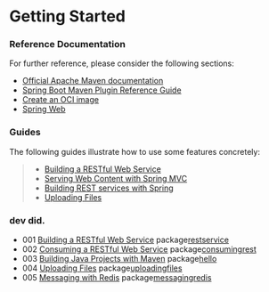 # Getting Started

### Reference Documentation
For further reference, please consider the following sections:

* [Official Apache Maven documentation](https://maven.apache.org/guides/index.html)
* [Spring Boot Maven Plugin Reference Guide](https://docs.spring.io/spring-boot/docs/2.6.7/maven-plugin/reference/html/)
* [Create an OCI image](https://docs.spring.io/spring-boot/docs/2.6.7/maven-plugin/reference/html/#build-image)
* [Spring Web](https://docs.spring.io/spring-boot/docs/2.6.7/reference/htmlsingle/#boot-features-developing-web-applications)

### Guides
The following guides illustrate how to use some features concretely:

> * [Building a RESTful Web Service](https://spring.io/guides/gs/rest-service/)
> * [Serving Web Content with Spring MVC](https://spring.io/guides/gs/serving-web-content/)
> * [Building REST services with Spring](https://spring.io/guides/tutorials/bookmarks/)
> * [Uploading Files](https://spring.io/guides/gs/uploading-files/)

### dev did.

* 001 [Building a RESTful Web Service](https://spring.io/guides/gs/rest-service/) package[restservice](https://github.com/devlunch4/startSpringGuides/tree/master/src/main/java/com/example/restservice)
* 002 [Consuming a RESTful Web Service](https://spring.io/guides/gs/consuming-rest/) package[consumingrest](https://github.com/devlunch4/startSpringGuides/tree/master/src/main/java/com/example/consumingrest)
* 003 [Building Java Projects with Maven](https://spring.io/guides/gs/maven/) package[hello](https://github.com/devlunch4/startSpringGuides/tree/master/src/main/java/hello)
* 004 [Uploading Files](https://spring.io/guides/gs/uploading-files/) package[uploadingfiles](https://github.com/devlunch4/startSpringGuides/tree/master/src/main/java/com/example/uploadingfiles)
* 005 [Messaging with Redis](https://spring.io/guides/gs/messaging-redis/) package[messagingredis](https://github.com/devlunch4/startSpringGuides/tree/master/src/main/java/com/example/messagingredis)



